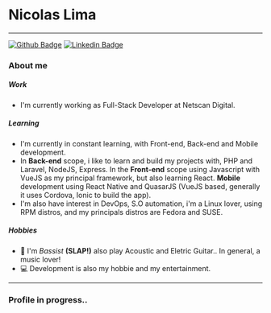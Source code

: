 # Nicolas Lima
---
[![Github Badge](https://img.shields.io/badge/-Github-000?style=flat-square&logo=Github&logoColor=white&link=https://github.com/nicolaslima321)](https://github.com/nicolaslima321) [![Linkedin Badge](https://img.shields.io/badge/-LinkedIn-blue?style=flat-square&logo=Linkedin&logoColor=white&link=https://www.linkedin.com/in/nicolas-lima-98a0a1131/)](https://www.linkedin.com/in/nicolas-lima-98a0a1131/)

### About me

##### Work
* I'm currently working as Full-Stack Developer at Netscan Digital.

##### Learning
* I'm currently in constant learning, with Front-end, Back-end and Mobile development.
* In **Back-end** scope, i like to learn and build my projects with, PHP and Laravel, NodeJS, Express. In the **Front-end** scope using Javascript with VueJS as my principal framework, but also learning React. **Mobile** development using React Native and QuasarJS (VueJS based, generally it uses Cordova, Ionic to build the app).
* I'm also have interest in DevOps, S.O automation, i'm a Linux lover, using RPM distros, and my principals distros are Fedora and SUSE.

##### Hobbies
* 🎸 I'm *Bassist* **(SLAP!)** also play Acoustic and Eletric Guitar.. In general, a music lover!
* 💻 Development is also my hobbie and my entertainment.

***

### Profile in progress..
<!-- * 📚 Currently i'm learning Deutsch at my free times.  -->

<!--
**nicolaslima321/nicolaslima321** is a ✨ _special_ ✨ repository because its `README.md` (this file) appears on your GitHub profile.

Here are some ideas to get you started:

- 🔭 I’m currently working on ...
- 🌱 I’m currently learning ...
- 👯 I’m looking to collaborate on ...
- 🤔 I’m looking for help with ...
- 💬 Ask me about ...
- 📫 How to reach me: ...
- 😄 Pronouns: ...
- ⚡ Fun fact: ...
-->
